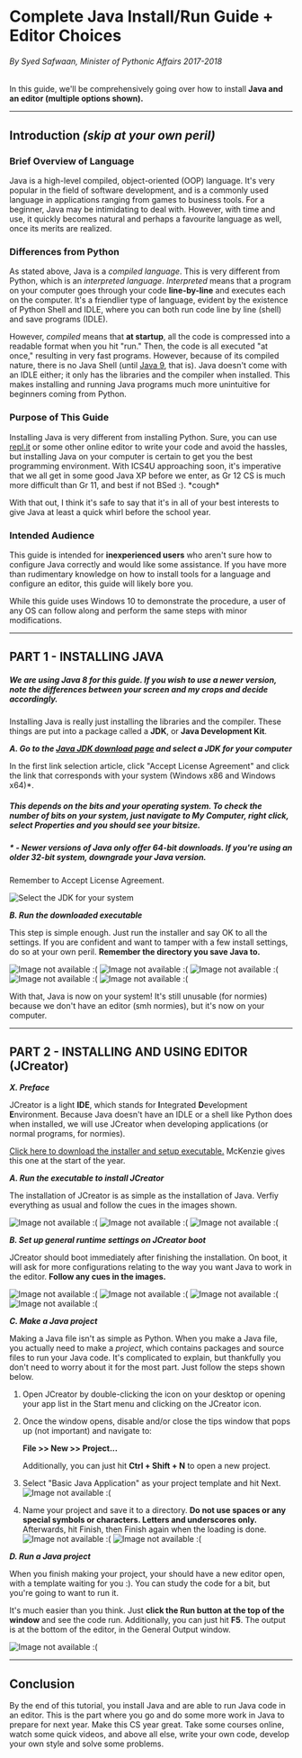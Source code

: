 Complete Java Install/Run Guide + Editor Choices
================================================

###### By Syed Safwaan, Minister of Pythonic Affairs 2017-2018

In this guide, we'll be comprehensively going over how to install **Java and an editor (multiple options shown).**

* * *

Introduction _(skip at your own peril)_
---------------------------------------

### Brief Overview of Language

Java is a high-level compiled, object-oriented (OOP) language. It's very popular in the field of software development, and is a commonly used language in applications ranging from games to business tools. For a beginner, Java may be intimidating to deal with. However, with time and use, it quickly becomes natural and perhaps a favourite language as well, once its merits are realized.

### Differences from Python

As stated above, Java is a _compiled language_. This is very different from Python, which is an _interpreted language_. _Interpreted_ means that a program on your computer goes through your code **line-by-line** and executes each on the computer. It's a friendlier type of language, evident by the existence of Python Shell and IDLE, where you can both run code line by line (shell) and save programs (IDLE).  
  
However, _compiled_ means that **at startup**, all the code is compressed into a readable format when you hit "run." Then, the code is all executed "at once," resulting in very fast programs. However, because of its compiled nature, there is no Java Shell (until [Java 9](https://docs.oracle.com/javase/10/jshell/introduction-jshell.htm), that is). Java doesn't come with an IDLE either; it only has the libraries and the compiler when installed. This makes installing and running Java programs much more unintuitive for beginners coming from Python.

### Purpose of This Guide

Installing Java is very different from installing Python. Sure, you can use [repl.it](https://repl.it/) or some other online editor to write your code and avoid the hassles, but installing Java on your computer is certain to get you the best programming environment. With ICS4U approaching soon, it's imperative that we all get in some good Java XP before we enter, as Gr 12 CS is much more difficult than Gr 11, and best if not BSed :). \*cough\*  
  
With that out, I think it's safe to say that it's in all of your best interests to give Java at least a quick whirl before the school year.

### Intended Audience

This guide is intended for **inexperienced users** who aren't sure how to configure Java correctly and would like some assistance. If you have more than rudimentary knowledge on how to install tools for a language and configure an editor, this guide will likely bore you.  
  
While this guide uses Windows 10 to demonstrate the procedure, a user of any OS can follow along and perform the same steps with minor modifications.

* * *

PART 1 - INSTALLING JAVA
------------------------

##### _We are using Java 8 for this guide. If you wish to use a newer version, note the differences between your screen and my crops and decide accordingly._

Installing Java is really just installing the libraries and the compiler. These things are put into a package called a **JDK**, or **Java Development Kit**.

**_A. Go to the [Java JDK download page](http://www.oracle.com/technetwork/java/javase/downloads/jdk8-downloads-2133151.html) and select a JDK for your computer_**

In the first link selection article, click "Accept License Agreement" and click the link that corresponds with your system (Windows x86 and Windows x64)*.

##### _This depends on the bits and your operating system. To check the number of bits on your system, just navigate to My Computer, right click, select Properties and you should see your bitsize._

##### _\* \- Newer versions of Java only offer 64-bit downloads. If you're using an older 32-bit system, downgrade your Java version._

Remember to Accept License Agreement.

![Select the JDK for your system](Images/install/selectjdk.png)

**_B. Run the downloaded executable_**

This step is simple enough. Just run the installer and say OK to all the settings. If you are confident and want to tamper with a few install settings, do so at your own peril. **Remember the directory you save Java to.**

![Image not available :(](Images/install/install1.png "First menu. Just hit Next.") ![Image not available :(](Images/install/install2.png "Cool status bar. Be patient.") ![Image not available :(](Images/install/install3.png "Conform file install path. Remember it.") ![Image not available :(](Images/install/install4.png "Java is now actually installing.") ![Image not available :(](Images/install/installdone.png "It's done!")

With that, Java is now on your system! It's still unusable (for normies) because we don't have an editor (smh normies), but it's now on your computer.

* * *

PART 2 - INSTALLING AND USING EDITOR (JCreator)
-----------------------------------------------

**_X. Preface_**

JCreator is a light **IDE**, which stands for **I**ntegrated **D**evelopment **E**nvironment. Because Java doesn't have an IDLE or a shell like Python does when installed, we will use JCreator when developing applications (or normal programs, for normies).  
  
[Click here to download the installer and setup executable.](jcrea450_setup.exe) McKenzie gives this one at the start of the year.

**_A. Run the executable to install JCreator_**

The installation of JCreator is as simple as the installation of Java. Verfiy everything as usual and follow the cues in the images shown.

![Image not available :(](Images/jcreator/jcreator-i1.png "First menu. Just hit Next.") ![Image not available :(](Images/jcreator/jcreator-i2.png "Just some sample settings. Hit Back if you want to emulate.") ![Image not available :(](Images/jcreator/jcreator-i3.png "Hit Finish to open JCreator.")

**_B. Set up general runtime settings on JCreator boot_**

JCreator should boot immediately after finishing the installation. On boot, it will ask for more configurations relating to the way you want Java to work in the editor. **Follow any cues in the images.**

![Image not available :(](Images/jcreator/runcode1.png "Depends on whatever you like.") ![Image not available :(](Images/jcreator/runcode2.png "Leave this as is.") ![Image not available :(](Images/jcreator/runcode3.png "Type or paste your Java path in the text box.") ![Image not available :(](Images/jcreator/runcode4.png "Leave this blank.")

**_C. Make a Java project_**

Making a Java file isn't as simple as Python. When you make a Java file, you actually need to make a _project_, which contains packages and source files to run your Java code. It's complicated to explain, but thankfully you don't need to worry about it for the most part. Just follow the steps shown below.

1.  Open JCreator by double-clicking the icon on your desktop or opening your app list in the Start menu and clicking on the JCreator icon.
2.  Once the window opens, disable and/or close the tips window that pops up (not important) and navigate to:  
      
    **File >> New >> Project...**  
      
    Additionally, you can just hit **Ctrl + Shift + N** to open a new project.
    
3.  Select "Basic Java Application" as your project template and hit Next.  
    ![Image not available :(](Images/jcreator/makeproj1.png "Select Basic Java Application.")
4.  Name your project and save it to a directory. **Do not use spaces or any special symbols or characters. Letters and underscores only.** Afterwards, hit Finish, then Finish again when the loading is done.  
    ![Image not available :(](Images/jcreator/makeproj2.png "My project name is HelloWorld.") ![Image not available :(](Images/jcreator/makeproj3.png "Loading done!")

**_D. Run a Java project_**

When you finish making your project, your should have a new editor open, with a template waiting for you :). You can study the code for a bit, but you're going to want to run it.  
  
It's much easier than you think. Just **click the Run button at the top of the window** and see the code run. Additionally, you can just hit **F5**. The output is at the bottom of the editor, in the General Output window.

![Image not available :(](Images/jcreator/jcreatordone.png "Output!")

* * *

Conclusion
----------

By the end of this tutorial, you install Java and are able to run Java code in an editor. This is the part where you go and do some more work in Java to prepare for next year. Make this CS year great. Take some courses online, watch some quick videos, and above all else, write your own code, develop your own style and solve some problems.
